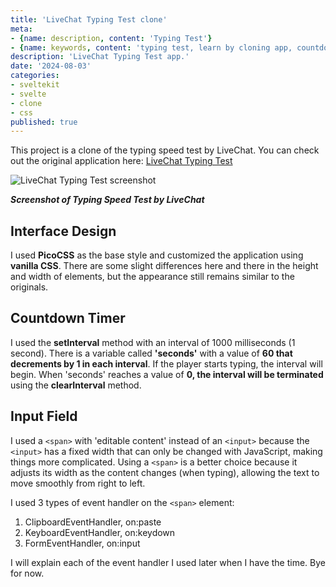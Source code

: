 ```yaml
---
title: 'LiveChat Typing Test clone'
meta:
- {name: description, content: 'Typing Test'}
- {name: keywords, content: 'typing test, learn by cloning app, countdown, randomWords pakcage'}
description: 'LiveChat Typing Test app.'
date: '2024-08-03'
categories:
- sveltekit
- svelte
- clone
- css
published: true
---
```


<script>
	import image01 from '$lib/posts/livechat-typing-test-clone/LiveChat typing test.png';
</script>

This project is a clone of the typing speed test by LiveChat. You can check out the original application here: [LiveChat Typing Test](https://www.livechat.com/typing-speed-test/#/)

<img alt="LiveChat Typing Test screenshot" src={image01} />

__*Screenshot of Typing Speed Test by LiveChat*__

## Interface Design
I used __PicoCSS__ as the base style and customized the application using __vanilla CSS__. There are some slight differences here and there in the height and width of elements, but the appearance still remains similar to the originals.

## Countdown Timer
I used the __setInterval__ method with an interval of 1000 milliseconds (1 second). There is a variable called __'seconds'__ with a value of __60 that decrements by 1 in each interval__. If the player starts typing, the interval will begin. When 'seconds' reaches a value of __0, the interval will be terminated__ using the __clearInterval__ method.

## Input Field

I used a `<span>` with 'editable content' instead of an `<input>` because the `<input>` has a fixed width that can only be changed with JavaScript, making things more complicated. Using a `<span>` is a better choice because it adjusts its width as the content changes (when typing), allowing the text to move smoothly from right to left.

I used 3 types of event handler on the `<span>` element:
1. ClipboardEventHandler, on:paste
2. KeyboardEventHandler, on:keydown
3. FormEventHandler, on:input

I will explain each of the event handler I used later when I have the time. Bye for now.